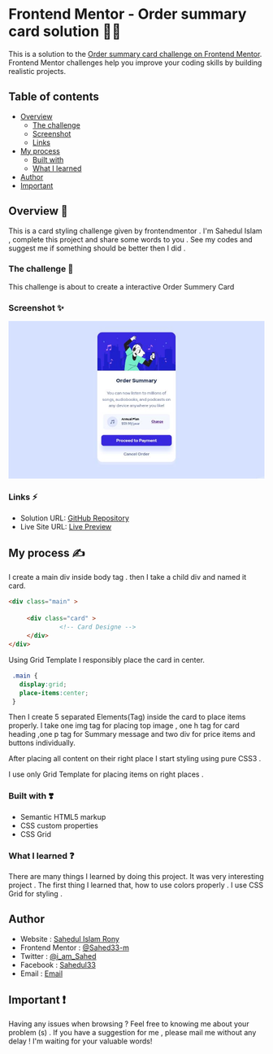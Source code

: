 # Frontend Mentor - Order summary card solution 🎉🎉

This is a solution to the [Order summary card challenge on Frontend Mentor](https://www.frontendmentor.io/challenges/order-summary-component-QlPmajDUj). Frontend Mentor challenges help you improve your coding skills by building realistic projects. 

## Table of contents

- [Overview ](#overview)
  - [The challenge ](#the-challenge)
  - [Screenshot ](#screenshot)
  - [Links ](#links)
- [My process ](#my-process)
  - [Built with](#built-with)
  - [What I learned](#what-i-learned)
- [Author ](#author)
- [Important ](#important)

## Overview 🎉
This is a card styling challenge given by frontendmentor . I'm Sahedul Islam , complete this project and share some words to you . See my codes and suggest me if something should be better then I did .

### The challenge 🎉
 This challenge is about to create a interactive Order Summery Card 
 
### Screenshot ✨

![Screenshot](images/screenshot.jpg)

### Links ⚡

- Solution URL: [GitHub Repository](https://github.com/Sahed33-m/order-summary-component)
- Live Site URL: [Live Preview](https://sahed33-m.github.io/order-summary-component)

## My process ✍️
I create a main div inside body tag . then I take a child div and named it card.
```html
<div class="main" >
     
     <div class="card" >
              <!-- Card Designe -->
     </div>
</div>
```
Using Grid Template I responsibly place the card in center.
```css
 .main {
   display:grid;
   place-items:center;
 }
```
Then I create 5 separated Elements(Tag) inside the card to place items properly.
I take one img tag for placing top image , one h tag for card heading ,one p tag  for Summary message and  two div for price items and buttons individually.

After placing all content on their right place I start styling using pure CSS3 .

I use only Grid Template for placing items on right places .


### Built with ❣️

- Semantic HTML5 markup
- CSS custom properties
- CSS Grid

### What I learned ❓
 There are many things I learned by doing this project. It was very interesting project . The first thing I learned that, how to use colors properly . I use CSS Grid for styling .
 
## Author 

- Website : [Sahedul Islam Rony](http://www.sahed.cf)
- Frontend Mentor : [@Sahed33-m](https://www.frontendmentor.io/profile/Sahed33-m)
- Twitter : [@i_am_Sahed](https://www.twitter.com/i_am_Sahed)
- Facebook : [Sahedul33](https://www.facebook.com/Sahedul33)
- Email : [Email](mailto:sahedulislamofficial@gmail.com?subject=Order-Summery-Card-Review)

## Important ❗

Having any issues when browsing ?  Feel free to knowing me about your problem (s) .
If you have a suggestion for me , please mail me without any delay ! I'm waiting for your valuable words!
